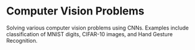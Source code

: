 # Computer Vision Problems
Solving various computer vision problems using CNNs.
Examples include classification of MNIST digits, CIFAR-10 images, and Hand Gesture Recognition.
